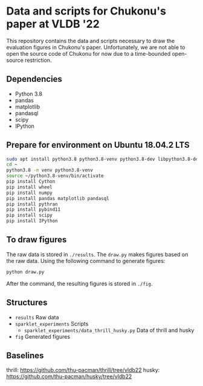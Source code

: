 # Data and scripts for Chukonu's paper at VLDB '22

This repository contains the data and scripts necessary to draw the evaluation figures in Chukonu's paper.
Unfortunately, we are not able to open the source code of Chukonu for now due to a time-bounded open-source restriction.

## Dependencies

* Python 3.8
* pandas
* matplotlib
* pandasql
* scipy
* IPython

## Prepare for environment on Ubuntu 18.04.2 LTS

```bash
sudo apt install python3.8 python3.8-venv python3.8-dev libpython3.8-dev libjpeg-dev zlib1g-dev libopenblas-dev
cd ~
python3.8 -m venv python3.8-venv
source ~/python3.8-venv/bin/activate
pip install Cython
pip install wheel
pip install numpy
pip install pandas matplotlib pandasql
pip install pythran
pip install pybind11
pip install scipy
pip install IPython
```

## To draw figures

The raw data is stored in `./results`.
The `draw.py` makes figures based on the raw data.
Using the following command to generate figures:

```bash
python draw.py
```

After the command, the resulting figures is stored in `./fig`.

## Structures

* `results` Raw data
* `sparklet_experiments` Scripts
  * `sparklet_experiments/data_thrill_husky.py` Data of thrill and husky
* `fig` Generated figures

## Baselines

thrill: https://github.com/thu-pacman/thrill/tree/vldb22
husky: https://github.com/thu-pacman/husky/tree/vldb22